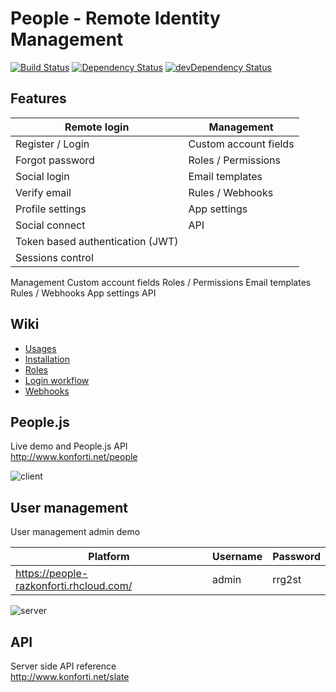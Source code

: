 # People - Remote Identity Management

[![Build Status](https://travis-ci.org/konforti/people.svg?branch=master)](https://travis-ci.org/konforti/people)
[![Dependency Status](https://david-dm.org/konforti/people.svg?theme=shields.io)](https://david-dm.org/konforti/people)
[![devDependency Status](https://david-dm.org/konforti/people/dev-status.svg?theme=shields.io)](https://david-dm.org/konforti/people#info=devDependencies)

## Features

| Remote login | Management 
| --- | ---
| Register / Login | Custom account fields
| Forgot password | Roles / Permissions
| Social login | Email templates
| Verify email  | Rules / Webhooks
| Profile settings | App settings
| Social connect | API
| Token based authentication (JWT) |
| Sessions control |



Management
  Custom account fields
  Roles / Permissions
  Email templates
  Rules / Webhooks
  App settings
  API

## Wiki

* [Usages](https://github.com/konforti/people/wiki/Usages)
* [Installation](https://github.com/konforti/people/wiki/Installation)
* [Roles](https://github.com/konforti/people/wiki/Roles)
* [Login workflow](https://github.com/konforti/people/wiki/Login-workflow)
* [Webhooks](https://github.com/konforti/people/wiki/Webhooks)


## People.js
Live demo and People.js API <br>
http://www.konforti.net/people

![client](https://github.com/konforti/people/blob/master/components/web/public/media/g13.png)

## User management
User management admin demo

| Platform                                 | Username | Password |
| ---------------------------------------- | -------- | -------- |
|https://people-razkonforti.rhcloud.com/   | admin    | rrg2st   |

![server](https://github.com/konforti/people/blob/master/components/web/public/media/g12.png)

## API
Server side API reference<br>
http://www.konforti.net/slate

